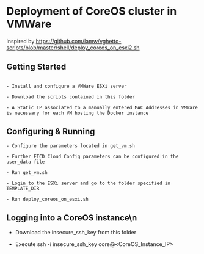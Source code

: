 Deployment of CoreOS cluster in VMWare
=================================================================

Inspired by https://github.com/lamw/vghetto-scripts/blob/master/shell/deploy_coreos_on_esxi2.sh


Getting Started
-----------------------------------------------------------------

``` 

- Install and configure a VMWare ESXi server

- Download the scripts contained in this folder

- A Static IP associated to a manually entered MAC Addresses in VMWare is necessary for each VM hosting the Docker instance

``` 


Configuring & Running
-----------------------------------------------------------------

``` 
- Configure the parameters located in get_vm.sh

- Further ETCD Cloud Config parameters can be configured in the user_data file

- Run get_vm.sh

- Login to the ESXi server and go to the folder specified in TEMPLATE_DIR

- Run deploy_coreos_on_esxi.sh

``` 

Logging into a CoreOS instance\n
----------------------------------------------------------------

- Download the insecure_ssh_key from this folder

- Execute ssh -i insecure_ssh_key core@\<CoreOS_Instance_IP\>


